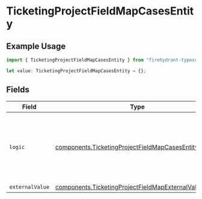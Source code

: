 # TicketingProjectFieldMapCasesEntity

## Example Usage

```typescript
import { TicketingProjectFieldMapCasesEntity } from "firehydrant-typescript-sdk/models/components";

let value: TicketingProjectFieldMapCasesEntity = {};
```

## Fields

| Field                                                                                                                            | Type                                                                                                                             | Required                                                                                                                         | Description                                                                                                                      |
| -------------------------------------------------------------------------------------------------------------------------------- | -------------------------------------------------------------------------------------------------------------------------------- | -------------------------------------------------------------------------------------------------------------------------------- | -------------------------------------------------------------------------------------------------------------------------------- |
| `logic`                                                                                                                          | [components.TicketingProjectFieldMapCasesEntityLogic](../../models/components/ticketingprojectfieldmapcasesentitylogic.md)       | :heavy_minus_sign:                                                                                                               | An unstructured object of key/value pairs describing the logic for applying the rule.                                            |
| `externalValue`                                                                                                                  | [components.TicketingProjectFieldMapExternalValueEntity](../../models/components/ticketingprojectfieldmapexternalvalueentity.md) | :heavy_minus_sign:                                                                                                               | N/A                                                                                                                              |
